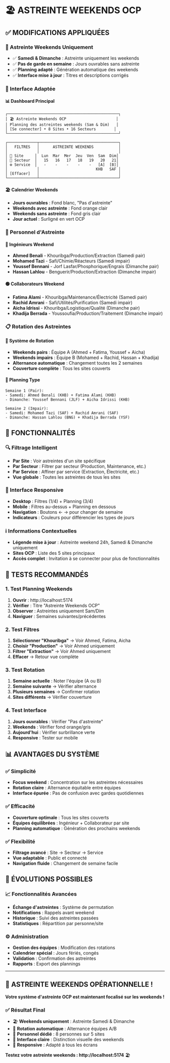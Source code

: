 # 🏖️ **ASTREINTE WEEKENDS OCP**

## ✅ **MODIFICATIONS APPLIQUÉES**

### **📅 Astreinte Weekends Uniquement**
- ✅ **Samedi & Dimanche** : Astreinte uniquement les weekends
- ✅ **Pas de garde en semaine** : Jours ouvrables sans astreinte
- ✅ **Planning adapté** : Génération automatique des weekends
- ✅ **Interface mise à jour** : Titres et descriptions corrigés

### **🎨 Interface Adaptée**

#### **📊 Dashboard Principal**
```
┌─────────────────────────────────────────────────┐
│ 🏖️ Astreinte Weekends OCP                      │
│ Planning des astreintes weekends (Sam & Dim)   │
│ [Se connecter] • 8 Sites • 16 Secteurs        │
└─────────────────────────────────────────────────┘

┌─────────────┬───────────────────────────────────┐
│   FILTRES   │      ASTREINTE WEEKENDS           │
│             │                                   │
│ 📍 Site     │  Lun  Mar  Mer  Jeu  Ven  Sam  Dim│
│ 🏢 Secteur  │   15   16   17   18   19   20   21│
│ ⚙️ Service  │   -    -    -    -    -   [A]  [B]│
│             │                         KHB   SAF │
│ [Effacer]   │                                   │
└─────────────┴───────────────────────────────────┘
```

#### **🏖️ Calendrier Weekends**
- **Jours ouvrables** : Fond blanc, "Pas d'astreinte"
- **Weekends avec astreinte** : Fond orange clair
- **Weekends sans astreinte** : Fond gris clair
- **Jour actuel** : Surligné en vert OCP

### **👥 Personnel d'Astreinte**

#### **🔵 Ingénieurs Weekend**
- **Ahmed Benali** - Khouribga/Production/Extraction (Samedi pair)
- **Mohamed Tazi** - Safi/Chimie/Réacteurs (Samedi impair)
- **Youssef Bennani** - Jorf Lasfar/Phosphorique/Engrais (Dimanche pair)
- **Hassan Lahlou** - Benguerir/Production/Extraction (Dimanche impair)

#### **🟢 Collaborateurs Weekend**
- **Fatima Alami** - Khouribga/Maintenance/Électricité (Samedi pair)
- **Rachid Amrani** - Safi/Utilités/Purification (Samedi impair)
- **Aicha Idrissi** - Khouribga/Logistique/Qualité (Dimanche pair)
- **Khadija Berrada** - Youssoufia/Production/Traitement (Dimanche impair)

### **📋 Rotation des Astreintes**

#### **🔄 Système de Rotation**
- **Weekends pairs** : Équipe A (Ahmed + Fatima, Youssef + Aicha)
- **Weekends impairs** : Équipe B (Mohamed + Rachid, Hassan + Khadija)
- **Alternance automatique** : Changement toutes les 2 semaines
- **Couverture complète** : Tous les sites couverts

#### **📅 Planning Type**
```
Semaine 1 (Pair):
- Samedi: Ahmed Benali (KHB) + Fatima Alami (KHB)
- Dimanche: Youssef Bennani (JLF) + Aicha Idrissi (KHB)

Semaine 2 (Impair):
- Samedi: Mohamed Tazi (SAF) + Rachid Amrani (SAF)
- Dimanche: Hassan Lahlou (BNG) + Khadija Berrada (YSF)
```

## 🎯 **FONCTIONNALITÉS**

### **🔍 Filtrage Intelligent**
- **Par Site** : Voir astreintes d'un site spécifique
- **Par Secteur** : Filtrer par secteur (Production, Maintenance, etc.)
- **Par Service** : Affiner par service (Extraction, Électricité, etc.)
- **Vue globale** : Toutes les astreintes de tous les sites

### **📱 Interface Responsive**
- **Desktop** : Filtres (1/4) + Planning (3/4)
- **Mobile** : Filtres au-dessus + Planning en dessous
- **Navigation** : Boutons ← → pour changer de semaine
- **Indicateurs** : Couleurs pour différencier les types de jours

### **ℹ️ Informations Contextuelles**
- **Légende mise à jour** : Astreinte weekend 24h, Samedi & Dimanche uniquement
- **Sites OCP** : Liste des 5 sites principaux
- **Accès complet** : Invitation à se connecter pour plus de fonctionnalités

## 🧪 **TESTS RECOMMANDÉS**

### **1. Test Planning Weekends**
1. **Ouvrir** : http://localhost:5174
2. **Vérifier** : Titre "Astreinte Weekends OCP"
3. **Observer** : Astreintes uniquement Sam/Dim
4. **Naviguer** : Semaines suivantes/précédentes

### **2. Test Filtres**
1. **Sélectionner "Khouribga"** → Voir Ahmed, Fatima, Aicha
2. **Choisir "Production"** → Voir Ahmed uniquement
3. **Filtrer "Extraction"** → Voir Ahmed uniquement
4. **Effacer** → Retour vue complète

### **3. Test Rotation**
1. **Semaine actuelle** : Noter l'équipe (A ou B)
2. **Semaine suivante** → Vérifier alternance
3. **Plusieurs semaines** → Confirmer rotation
4. **Sites différents** → Vérifier couverture

### **4. Test Interface**
1. **Jours ouvrables** : Vérifier "Pas d'astreinte"
2. **Weekends** : Vérifier fond orange/gris
3. **Aujourd'hui** : Vérifier surbrillance verte
4. **Responsive** : Tester sur mobile

## 📊 **AVANTAGES DU SYSTÈME**

### **✅ Simplicité**
- **Focus weekend** : Concentration sur les astreintes nécessaires
- **Rotation claire** : Alternance équitable entre équipes
- **Interface épurée** : Pas de confusion avec gardes quotidiennes

### **✅ Efficacité**
- **Couverture optimale** : Tous les sites couverts
- **Équipes équilibrées** : Ingénieur + Collaborateur par site
- **Planning automatique** : Génération des prochains weekends

### **✅ Flexibilité**
- **Filtrage avancé** : Site → Secteur → Service
- **Vue adaptable** : Public et connecté
- **Navigation fluide** : Changement de semaine facile

## 🔮 **ÉVOLUTIONS POSSIBLES**

### **📈 Fonctionnalités Avancées**
- **Échange d'astreintes** : Système de permutation
- **Notifications** : Rappels avant weekend
- **Historique** : Suivi des astreintes passées
- **Statistiques** : Répartition par personne/site

### **⚙️ Administration**
- **Gestion des équipes** : Modification des rotations
- **Calendrier spécial** : Jours fériés, congés
- **Validation** : Confirmation des astreintes
- **Rapports** : Export des plannings

---

## 🎉 **ASTREINTE WEEKENDS OPÉRATIONNELLE !**

**Votre système d'astreinte OCP est maintenant focalisé sur les weekends !**

### ✅ **Résultat Final**
- 🏖️ **Weekends uniquement** : Astreinte Samedi & Dimanche
- 🔄 **Rotation automatique** : Alternance équipes A/B
- 👥 **Personnel dédié** : 8 personnes sur 5 sites
- 🎨 **Interface claire** : Distinction visuelle des weekends
- 📱 **Responsive** : Adapté à tous les écrans

**Testez votre astreinte weekends : http://localhost:5174** 🏖️
